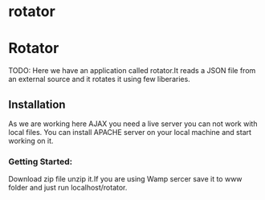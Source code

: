 # rotator

<h1>Rotator</h1>

TODO: Here we have an application called rotator.It reads a JSON file from an external source and it rotates it using few liberaries.


<h2>Installation</h2>

As we are working here AJAX you need a live server you can not work with local files.
You can install APACHE server on your local machine and start working on it.


<h3>Getting Started:</h3> 
Download zip file unzip it.If you are using Wamp sercer save it to www folder and just run localhost/rotator.








